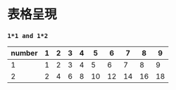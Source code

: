 # 表格呈現
### ```1*1 and 1*2```
number | 1 | 2 | 3 | 4 | 5 | 6 | 7 | 8 |9 
-------|---|---|---|---|---|---|---|---|--
1      | 1 | 2 | 3 | 4 | 5 | 6 | 7 | 8 |9 
2      | 2 | 4 | 6 | 8 |10 |12 |14 |16 |18 
